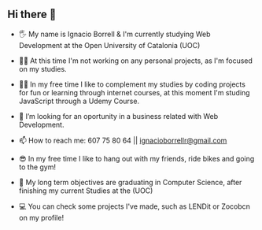 ## Hi there 👋

- 🖐️ My name is Ignacio Borrell & I'm currently studying Web Development at the Open University of Catalonia (UOC)
  
- 👨‍🎓 At this time I'm not working on any personal projects, as I'm focused on my studies.
  
- 🧑‍💻 In my free time I like to complement my studies by coding projects for fun or learning through internet courses, at this moment I'm studing JavaScript through a Udemy Course.
  
- 🤔 I’m looking for an oportunity in a business related with Web Development.
  
- 📫 How to reach me: 607 75 80 64 || ignacioborrellr@gmail.com
  
- 😎 In my free time I like to hang out with my friends, ride bikes and going to the gym!

- 🎯 My long term objectives are graduating in Computer Science, after finishing my current Studies at the (UOC)

- 💻 You can check some projects I've made, such as LENDit or Zocobcn on my profile!
